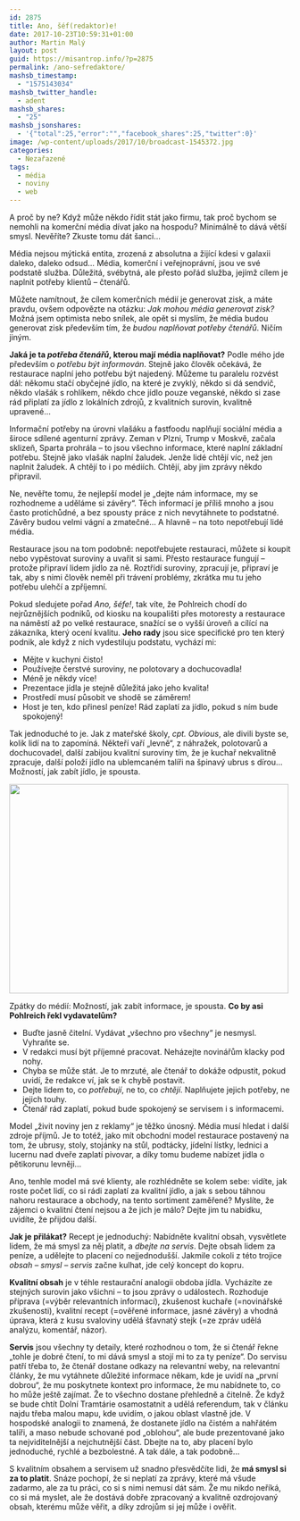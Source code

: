 ```yaml
---
id: 2875
title: Ano, šéf(redaktor)e!
date: 2017-10-23T10:59:31+01:00
author: Martin Malý
layout: post
guid: https://misantrop.info/?p=2875
permalink: /ano-sefredaktore/
mashsb_timestamp:
  - "1575143034"
mashsb_twitter_handle:
  - adent
mashsb_shares:
  - "25"
mashsb_jsonshares:
  - '{"total":25,"error":"","facebook_shares":25,"twitter":0}'
image: /wp-content/uploads/2017/10/broadcast-1545372.jpg
categories:
  - Nezařazené
tags:
  - média
  - noviny
  - web
---
```

A proč by ne? Když může někdo řídit stát jako firmu, tak proč bychom se nemohli na komerční média dívat jako na hospodu? Minimálně to dává větší smysl. Nevěříte? Zkuste tomu dát šanci&#8230;

<!--more-->

Média nejsou mýtická entita, zrozená z absolutna a žijící kdesi v galaxii daleko, daleko odsud&#8230; Média, komerční i veřejnoprávní, jsou ve své podstatě služba. Důležitá, svébytná, ale přesto pořád služba, jejímž cílem je naplnit potřeby klientů &#8211; čtenářů.

Můžete namítnout, že cílem komerčních médií je generovat zisk, a máte pravdu, ovšem odpovězte na otázku: _Jak mohou média generovat zisk?_ Možná jsem optimista nebo snílek, ale opět si myslím, že média budou generovat zisk především tím, že _budou naplňovat potřeby čtenářů_. Ničím jiným.

**Jaká je ta _potřeba čtenářů_, kterou mají média naplňovat?** Podle mého jde především o _potřebu být informován_. Stejně jako člověk očekává, že restaurace naplní jeho potřebu být najedený. Můžeme tu paralelu rozvést dál: někomu stačí obyčejné jídlo, na které je zvyklý, někdo si dá sendvič, někdo vlašák s rohlíkem, někdo chce jídlo pouze veganské, někdo si zase rád připlatí za jídlo z lokálních zdrojů, z kvalitních surovin, kvalitně upravené&#8230;

Informační potřeby na úrovni vlašáku a fastfoodu naplňují sociální média a široce sdílené agenturní zprávy. Zeman v Plzni, Trump v Moskvě, začala sklizeň, Sparta prohrála &#8211; to jsou všechno informace, které naplní základní potřebu. Stejně jako vlašák naplní žaludek. Jenže lidé chtějí víc, než jen naplnit žaludek. A chtějí to i po médiích. Chtějí, aby jim zprávy někdo připravil.

Ne, nevěřte tomu, že nejlepší model je &#8222;dejte nám informace, my se rozhodneme a uděláme si závěry&#8220;. Těch informací je příliš mnoho a jsou často protichůdné, a bez spousty práce z nich nevytáhnete to podstatné. Závěry budou velmi vágní a zmatečné&#8230; A hlavně &#8211; na toto nepotřebují lidé média.

Restaurace jsou na tom podobně: nepotřebujete restauraci, můžete si koupit nebo vypěstovat suroviny a uvařit si sami. Přesto restaurace fungují &#8211; protože připraví lidem jídlo za ně. Roztřídí suroviny, zpracují je, připraví je tak, aby s nimi člověk neměl při trávení problémy, zkrátka mu tu jeho potřebu ulehčí a zpříjemní.

Pokud sledujete pořad _Ano, šéfe!_, tak víte, že Pohlreich chodí do nejrůznějších podniků, od kiosku na koupališti přes motoresty a restaurace na náměstí až po velké restaurace, snažící se o vyšší úroveň a cílící na zákazníka, který ocení kvalitu. **Jeho rady** jsou sice specifické pro ten který podnik, ale když z nich vydestiluju podstatu, vychází mi:

  * Mějte v kuchyni čisto!
  * Používejte čerstvé suroviny, ne polotovary a dochucovadla!
  * Méně je někdy více!
  * Prezentace jídla je stejně důležitá jako jeho kvalita!
  * Prostředí musí působit ve shodě se záměrem!
  * Host je ten, kdo přinesl peníze! Rád zaplatí za jídlo, pokud s ním bude spokojený!

Tak jednoduché to je. Jak z mateřské školy, _cpt. Obvious_, ale divili byste se, kolik lidí na to zapomíná. Někteří vaří &#8222;levně&#8220;, z náhražek, polotovarů a dochucovadel, další zabijou kvalitní suroviny tím, že je kuchař nekvalitně zpracuje, další položí jídlo na ublemcaném talíři na špinavý ubrus s dírou&#8230; Možností, jak zabít jídlo, je spousta.

<img class="aligncenter size-medium wp-image-2877" src="https://misantrop.info/wp-content/uploads/2017/10/columbian-restaurant-1470715-500x375.jpg" alt="" width="500" height="375" srcset="https://misantrop.info/wp-content/uploads/2017/10/columbian-restaurant-1470715-500x375.jpg 500w, https://misantrop.info/wp-content/uploads/2017/10/columbian-restaurant-1470715-200x150.jpg 200w, https://misantrop.info/wp-content/uploads/2017/10/columbian-restaurant-1470715-768x576.jpg 768w, https://misantrop.info/wp-content/uploads/2017/10/columbian-restaurant-1470715-1024x768.jpg 1024w, https://misantrop.info/wp-content/uploads/2017/10/columbian-restaurant-1470715.jpg 1600w" sizes="(max-width: 500px) 100vw, 500px" /> 

Zpátky do médií: Možností, jak zabít informace, je spousta. **Co by asi Pohlreich řekl vydavatelům?**

  * Buďte jasně čitelní. Vydávat &#8222;všechno pro všechny&#8220; je nesmysl. Vyhraňte se.
  * V redakci musí být příjemné pracovat. Neházejte novinářům klacky pod nohy.
  * Chyba se může stát. Je to mrzuté, ale čtenář to dokáže odpustit, pokud uvidí, že redakce ví, jak se k chybě postavit.
  * Dejte lidem to, co _potřebují_, ne to, co _chtějí_. Naplňujete jejich potřeby, ne jejich touhy.
  * Čtenář rád zaplatí, pokud bude spokojený se servisem i s informacemi.

Model &#8222;živit noviny jen z reklamy&#8220; je těžko únosný. Média musí hledat i další zdroje příjmů. Je to totéž, jako mít obchodní model restaurace postavený na tom, že ubrusy, stoly, stojánky na stůl, podtácky, jídelní lístky, lednici a lucernu nad dveře zaplatí pivovar, a díky tomu budeme nabízet jídla o pětikorunu levněji&#8230;

Ano, tenhle model má své klienty, ale rozhlédněte se kolem sebe: vidíte, jak roste počet lidí, co si rádi zaplatí za kvalitní jídlo, a jak s sebou táhnou nahoru restaurace a obchody, na tento sortiment zaměřené? Myslíte, že zájemci o kvalitní čtení nejsou a že jich je málo? Dejte jim tu nabídku, uvidíte, že přijdou další.

**Jak je přilákat?** Recept je jednoduchý: Nabídněte kvalitní obsah, vysvětlete lidem, že má smysl za něj platit, a _dbejte na servis_. Dejte obsah lidem za peníze, a udělejte to placení co nejjednodušší. Jakmile cokoli z této trojice _obsah &#8211; smysl &#8211; servis_ začne kulhat, jde celý koncept do kopru.

**Kvalitní obsah** je v téhle restaurační analogii obdoba jídla. Vycházíte ze stejných surovin jako všichni &#8211; to jsou zprávy o událostech. Rozhoduje příprava (=výběr relevantních informací), zkušenost kuchaře (=novinářské zkušenosti), kvalitní recept (=ověřené informace, jasné závěry) a vhodná úprava, která z kusu svaloviny udělá šťavnatý stejk (=ze zpráv udělá analýzu, komentář, názor).

**Servis** jsou všechny ty detaily, které rozhodnou o tom, že si čtenář řekne &#8222;tohle je dobré čtení, to mi dává smysl a stojí mi to za ty peníze&#8220;. Do servisu patří třeba to, že čtenář dostane odkazy na relevantní weby, na relevantní články, že mu vytáhnete důležité informace někam, kde je uvidí na &#8222;první dobrou&#8220;, že mu poskytnete kontext pro informace, že mu nabídnete to, co ho může ještě zajímat. Že to všechno dostane přehledně a čitelně. Že když se bude chtít Dolní Tramtárie osamostatnit a udělá referendum, tak v článku najdu třeba malou mapu, kde uvidím, o jakou oblast vlastně jde. V hospodské analogii to znamená, že dostanete jídlo na čistém a nahřátém talíři, a maso nebude schované pod &#8222;oblohou&#8220;, ale bude prezentované jako ta nejviditelnější a nejchutnější část. Dbejte na to, aby placení bylo jednoduché, rychlé a bezbolestné. A tak dále, a tak podobně&#8230;

S kvalitním obsahem a servisem už snadno přesvědčíte lidi, že **má smysl si za to platit**. Snáze pochopí, že si neplatí za zprávy, které má všude zadarmo, ale za tu práci, co si s nimi nemusí dát sám. Že mu nikdo neříká, co si má myslet, ale že dostává dobře zpracovaný a kvalitně ozdrojovaný obsah, kterému může věřit, a díky zdrojům si jej může i ověřit.